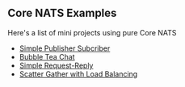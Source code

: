 
## Core NATS Examples

Here's a list of mini projects using pure Core NATS
- [Simple Publisher Subcriber](./01-simple-pubsub-demo/README.md)
- [Bubble Tea Chat](./02-bubble-tea-chat/README.md)
- [Simple Request-Reply](./03-request-reply/README.md)
- [Scatter Gather with Load Balancing](./examples/nats-core/04-scatter-gather/README.md)
